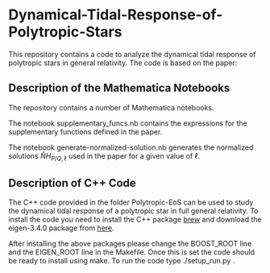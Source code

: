 # Dynamical-Tidal-Response-of-Polytropic-Stars

This repository contains a code to analyze the dynamical tidal response of polytropic stars in general relativity.
The code is based on the paper:

## Description of the Mathematica Notebooks

The repository contains a number of Mathematica notebooks.

The notebook supplementary_funcs.nb contains the expressions for the supplementary functions defined in the paper.

The notebook generate-normalized-solution.nb generates the normalized solutions $\hat{N} H_{P/Q,\ell}$ used in the paper for a given value of $\ell$.

## Description of C++ Code
The C++ code provided in the folder Polytropic-EoS can be used to study the dynamical tidal response of a polytropic star in full general relativity.
To install the code you need to install the C++ package [brew](https://formulae.brew.sh/formula/boost) and download the eigen-3.4.0 package from [here](https://eigen.tuxfamily.org/index.php?title=Main_Page).

After installing the above packages please change the BOOST_ROOT line and the EIGEN_ROOT line in the Makefile. 
Once this is set the code should be ready to install using make.
To run the code type ./setup_run.py .
